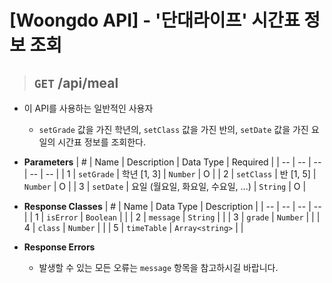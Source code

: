 <h1>[Woongdo API] - '단대라이프' 시간표 정보 조회</h1>

> ## `GET` /api/meal

- 이 API를 사용하는 일반적인 사용자
    - `setGrade` 값을 가진 학년의, `setClass` 값을 가진 반의, `setDate` 값을 가진 요일의 시간표 정보를 조회한다.

 - **Parameters**
    | # | Name | Description | Data Type | Required |
    | -- | -- | -- | -- | -- |
    | 1 | `setGrade` | 학년 [1, 3] | `Number` | O |
    | 2 | `setClass` | 반 [1, 5] | `Number` | O |
    | 3 | `setDate` | 요일 (월요일, 화요일, 수요일, ...) | `String` | O |

 - **Response Classes**
    | # | Name | Data Type | Description |
    | -- | -- | -- | -- |
    | 1 | `isError` | `Boolean` | |
    | 2 | `message` | `String` | |
    | 3 | `grade` | `Number` | |
    | 4 | `class` | `Number` | |
    | 5 | `timeTable` | `Array<string>` | |

- **Response Errors**
    - 발생할 수 있는 모든 오류는 `message` 항목을 참고하시길 바랍니다.
